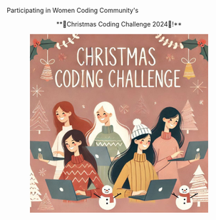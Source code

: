 Participating in Women Coding Community's
<p align="center">**🎄Christmas Coding Challenge 2024🎄!**</p>
<p align="center">
  <img src="./CCC2024.jpeg" alt="Women Coding Community's Christmas Coding Challenge 2024" width="400" />
</p>
